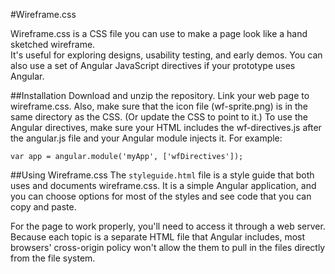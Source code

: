#Wireframe.css

Wireframe.css is a CSS file you can use to make a page look like a hand sketched wireframe.  
It's useful for exploring designs, usability testing, and early demos.  You can also use 
a set of Angular JavaScript directives if your prototype uses Angular.

##Installation
Download and unzip the repository.  Link your web page to wireframe.css.  Also, make sure that the icon file (wf-sprite.png) is in the same directory 
as the CSS.  (Or update the CSS to point to it.)  To use the Angular directives, make sure your HTML includes the wf-directives.js after the angular.js file and your 
Angular module injects it.  For example:

```
var app = angular.module('myApp', ['wfDirectives']);
```

##Using Wireframe.css
The `styleguide.html` file is a style guide that both uses and documents wireframe.css. It is a simple Angular application, 
and you can choose options for most of the styles and see code that you can copy and paste.

For the page to work properly, you'll need to access it through a web server.  Because each topic is a separate HTML file that 
Angular includes, most browsers' cross-origin policy won't allow the them to pull in the files directly from the file system.